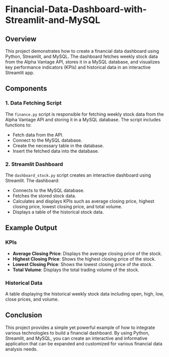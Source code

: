 # Financial-Data-Dashboard-with-Streamlit-and-MySQL

## Overview

This project demonstrates how to create a financial data dashboard using Python, Streamlit, and MySQL. The dashboard fetches weekly stock data from the Alpha Vantage API, stores it in a MySQL database, and visualizes key performance indicators (KPIs) and historical data in an interactive Streamlit app.

## Components

### 1. Data Fetching Script
The `finance.py` script is responsible for fetching weekly stock data from the Alpha Vantage API and storing it in a MySQL database. The script includes functions to:
- Fetch data from the API.
- Connect to the MySQL database.
- Create the necessary table in the database.
- Insert the fetched data into the database.

### 2. Streamlit Dashboard
The `dashboard_stock.py` script creates an interactive dashboard using Streamlit. The dashboard:
- Connects to the MySQL database.
- Fetches the stored stock data.
- Calculates and displays KPIs such as average closing price, highest closing price, lowest closing price, and total volume.
- Displays a table of the historical stock data.

## Example Output

### KPIs
- **Average Closing Price**: Displays the average closing price of the stock.
- **Highest Closing Price**: Shows the highest closing price of the stock.
- **Lowest Closing Price**: Shows the lowest closing price of the stock.
- **Total Volume**: Displays the total trading volume of the stock.

### Historical Data
A table displaying the historical weekly stock data including open, high, low, close prices, and volume.

## Conclusion

This project provides a simple yet powerful example of how to integrate various technologies to build a financial dashboard. By using Python, Streamlit, and MySQL, you can create an interactive and informative application that can be expanded and customized for various financial data analysis needs.
